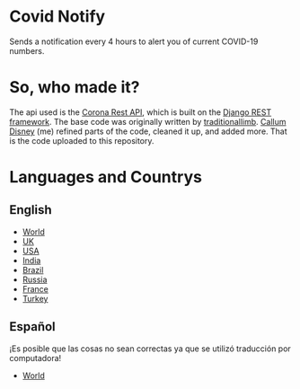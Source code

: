 # Covid Notify
Sends a notification every 4 hours to alert you of current COVID-19 numbers.

# So, who made it?
The api used is the [Corona Rest API](https://corona-rest-api.herokuapp.com/Api/), which is built on the [Django REST framework](https://www.django-rest-framework.org/).
The base code was originally written by [traditionallimb](https://github.com/traditionallimb). [Callum Disney](https://github.com/callumdisney) (me) refined parts of the code, cleaned it up, and added more. That is the code uploaded to this repository.

# Languages and Countrys

## English
- [World](https://github.com/callumdisney/Covid-Notify/tree/main/World)
- [UK](https://github.com/callumdisney/Covid-Notify/tree/main/UK)
- [USA](https://github.com/callumdisney/Covid-Notify/tree/main/USA)
- [India](https://github.com/callumdisney/Covid-Notify/tree/main/India)
- [Brazil](https://github.com/callumdisney/Covid-Notify/tree/main/Brazil)
- [Russia](https://github.com/callumdisney/Covid-Notify/tree/main/Russia)
- [France](https://github.com/callumdisney/Covid-Notify/tree/main/France)
- [Turkey](https://github.com/callumdisney/Covid-Notify/tree/main/Turkey)

## Español
¡Es posible que las cosas no sean correctas ya que se utilizó traducción por computadora!
<br>
- [World](https://github.com/callumdisney/Covid-Notify/tree/espa%C3%B1ol/World)
